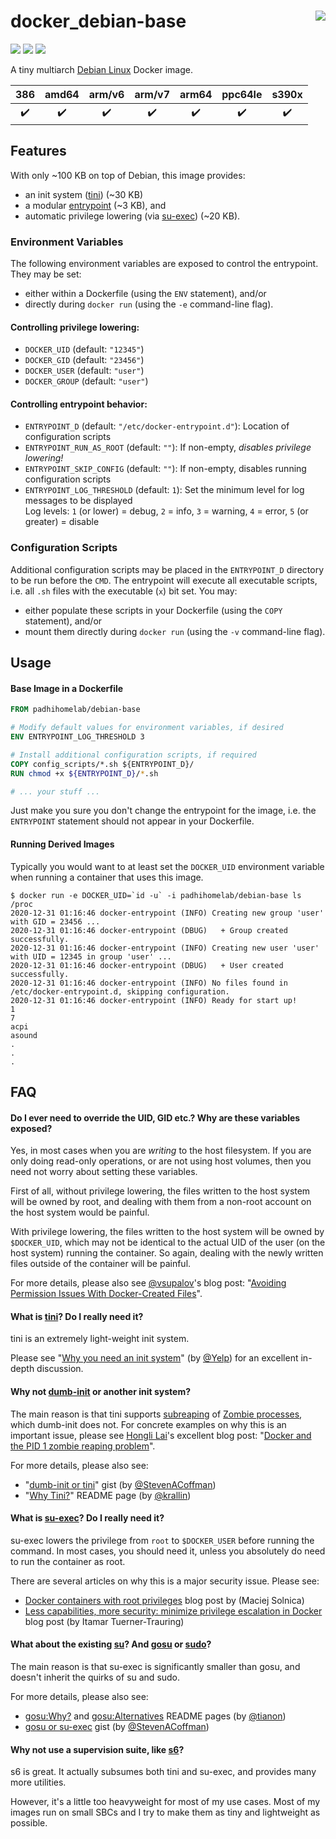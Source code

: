 # docker_debian-base <a href='https://github.com/padhi-homelab/docker_debian-base/actions?query=workflow%3A%22Docker+CI+Release%22'><img align='right' src='https://img.shields.io/github/workflow/status/padhi-homelab/docker_debian-base/Docker%20CI%20Release?logo=github&logoWidth=24&style=flat-square'></img></a>

<a href='https://microbadger.com/images/padhihomelab/debian-base'><img src='https://img.shields.io/microbadger/layers/padhihomelab/debian-base/latest?logo=docker&logoWidth=24&style=for-the-badge'></img></a>
<a href='https://hub.docker.com/r/padhihomelab/debian-base'><img src='https://img.shields.io/docker/image-size/padhihomelab/debian-base/latest?label=size%20%5Blatest%5D&logo=docker&logoWidth=24&style=for-the-badge'></img></a>
<a href='https://hub.docker.com/r/padhihomelab/debian-base'><img src='https://img.shields.io/docker/image-size/padhihomelab/debian-base/testing?label=size%20%5Btesting%5D&logo=docker&logoWidth=24&style=for-the-badge'></img></a>


A tiny multiarch [Debian Linux] Docker image.

|        386         |       amd64        |       arm/v6       |       arm/v7       |       arm64        |      ppc64le       |       s390x        |
| :----------------: | :----------------: | :----------------: | :----------------: | :----------------: | :----------------: | :----------------: |
| :heavy_check_mark: | :heavy_check_mark: | :heavy_check_mark: | :heavy_check_mark: | :heavy_check_mark: | :heavy_check_mark: | :heavy_check_mark: |


## Features

With only ~100 KB on top of Debian, this image provides:

- an init system ([tini]) (~30 KB)
- a modular [entrypoint](docker-entrypoint.sh) (~3 KB), and
- automatic privilege lowering (via [su-exec]) (~20 KB).

### Environment Variables

The following environment variables are exposed to control the entrypoint.
They may be set:

- either within a Dockerfile (using the `ENV` statement), and/or
- directly during `docker run` (using the `-e` command-line flag).

#### Controlling privilege lowering:

  - `DOCKER_UID` (default: `"12345"`)
  - `DOCKER_GID` (default: `"23456"`)
  - `DOCKER_USER` (default: `"user"`)
  - `DOCKER_GROUP` (default: `"user"`)

#### Controlling entrypoint behavior:

  - `ENTRYPOINT_D` (default: `"/etc/docker-entrypoint.d"`): Location of configuration scripts
  - `ENTRYPOINT_RUN_AS_ROOT` (default: `""`): If non-empty, _disables privilege lowering!_
  - `ENTRYPOINT_SKIP_CONFIG` (default: `""`): If non-empty, disables running configuration scripts
  - `ENTRYPOINT_LOG_THRESHOLD` (default: `1`): Set the minimum level for log messages to be displayed <br>
    Log levels: `1` (or lower) = debug, `2` = info, `3` = warning, `4` = error, `5` (or greater) = disable

### Configuration Scripts

Additional configuration scripts may be placed in the `ENTRYPOINT_D` directory to be run before the `CMD`.
The entrypoint will execute all executable scripts, i.e. all `.sh` files with the executable (`x`) bit set.
You may:

- either populate these scripts in your Dockerfile (using the `COPY` statement), and/or
- mount them directly during `docker run` (using the `-v` command-line flag).


## Usage

#### Base Image in a Dockerfile

```dockerfile
FROM padhihomelab/debian-base

# Modify default values for environment variables, if desired
ENV ENTRYPOINT_LOG_THRESHOLD 3

# Install additional configuration scripts, if required
COPY config_scripts/*.sh ${ENTRYPOINT_D}/
RUN chmod +x ${ENTRYPOINT_D}/*.sh

# ... your stuff ...
```

Just make you sure you don't change the entrypoint for the image,
i.e. the `ENTRYPOINT` statement should not appear in your Dockerfile.

#### Running Derived Images

Typically you would want to at least set the `DOCKER_UID` environment variable
when running a container that uses this image.

```console
$ docker run -e DOCKER_UID=`id -u` -i padhihomelab/debian-base ls /proc
2020-12-31 01:16:46 docker-entrypoint (INFO) Creating new group 'user' with GID = 23456 ...
2020-12-31 01:16:46 docker-entrypoint (DBUG)   + Group created successfully.
2020-12-31 01:16:46 docker-entrypoint (INFO) Creating new user 'user' with UID = 12345 in group 'user' ...
2020-12-31 01:16:46 docker-entrypoint (DBUG)   + User created successfully.
2020-12-31 01:16:46 docker-entrypoint (INFO) No files found in /etc/docker-entrypoint.d, skipping configuration.
2020-12-31 01:16:46 docker-entrypoint (INFO) Ready for start up!
1
7
acpi
asound
.
.
.
```


## FAQ

#### Do I ever need to override the UID, GID etc.? Why are these variables exposed?

Yes, in most cases when you are _writing_ to the host filesystem.
If you are only doing read-only operations, or are not using host volumes,
then you need not worry about setting these variables.

First of all, without privilege lowering, the files written to the host system will be owned by root,
and dealing with them from a non-root account on the host system would be painful.

With privilege lowering, the files written to the host system will be owned by `$DOCKER_UID`,
which may not be identical to the actual UID of the user (on the host system) running the container.
So again, dealing with the newly written files outside of the container will be painful.

For more details, please also see [@vsupalov]'s blog post: "[Avoiding Permission Issues With Docker-Created Files]".

#### What is [tini]? Do I really need it?

tini is an extremely light-weight init system.

Please see "[Why you need an init system]" (by [@Yelp]) for an excellent in-depth discussion.

#### Why not [dumb-init] or another init system? 

The main reason is that tini supports [subreaping] of [Zombie processes], which dumb-init does not.
For concrete examples on why this is an important issue, please see [Hongli Lai]'s excellent blog post:
"[Docker and the PID 1 zombie reaping problem]".

For more details, please also see:
- "[dumb-init or tini]" gist (by [@StevenACoffman])
- "[Why Tini?]" README page (by [@krallin])

#### What is [su-exec]? Do I really need it?

su-exec lowers the privilege from `root` to `$DOCKER_USER` before running the command.
In most cases, you should need it, unless you absolutely do need to run the container as root.

There are several articles on why this is a major security issue. Please see:
- [Docker containers with root privileges] blog post by (Maciej Solnica)
- [Less capabilities, more security: minimize privilege escalation in Docker] blog post (by Itamar Tuerner-Trauring)

#### What about the existing [su]? And [gosu] or [sudo]?

The main reason is that su-exec is significantly smaller than gosu,
and doesn't inherit the quirks of su and sudo.

For more details, please also see:
- [gosu:Why?] and [gosu:Alternatives] README pages (by [@tianon])
- [gosu or su-exec] gist (by [@StevenACoffman])

#### Why not use a supervision suite, like [s6]?

s6 is great.
It actually subsumes both tini and su-exec, and provides many more utilities.

However, it's a little too heavyweight for most of my use cases.
Most of my images run on small SBCs and I try to make them as tiny and lightweight as possible.


[Debian Linux]: https://debian.org
[dumb-init]:    https://github.com/Yelp/dumb-init
[gosu]:         https://github.com/tianon/gosu
[s6]:           https://skarnet.org/software/s6/
[su]:           https://man7.org/linux/man-pages/man1/su.1.html
[su-exec]:      https://github.com/ncopa/su-exec
[sudo]:         https://www.sudo.ws/
[tini]:         https://github.com/krallin/tini

[Hongli Lai]:       https://blog.phusion.nl/author/hongli/
[@krallin]:         https://github.com/krallin
[@tianon]:          https://github.com/tianon
[@StevenACoffman]:  https://github.com/StevenACoffman
[@Yelp]:            https://github.com/Yelp
[@vsupalov]:        https://vsupalov.com/

[Avoiding Permission Issues With Docker-Created Files]: https://vsupalov.com/docker-shared-permissions/
[Docker and the PID 1 zombie reaping problem]: https://blog.phusion.nl/2015/01/20/docker-and-the-pid-1-zombie-reaping-problem/
[Docker containers with root privileges]: https://neoteric.eu/blog/docker-containers-with-root-privileges/
[dumb-init or tini]: https://gist.github.com/StevenACoffman/41fee08e8782b411a4a26b9700ad7af5#dumb-init-or-tini
[gosu or su-exec]: https://gist.github.com/StevenACoffman/41fee08e8782b411a4a26b9700ad7af5#gosu-or-su-exec
[gosu:Alternatives]: https://github.com/tianon/gosu#alternatives
[gosu:Why?]: https://github.com/tianon/gosu#why
[Less capabilities, more security: minimize privilege escalation in Docker]: https://pythonspeed.com/articles/root-capabilities-docker-security/
[subreaping]: https://github.com/krallin/tini#subreaping
[Why Tini?]: https://github.com/krallin/tini#why-tini
[Why you need an init system]: https://github.com/Yelp/dumb-init#why-you-need-an-init-system
[Zombie processes]: https://en.wikipedia.org/wiki/Zombie_process
